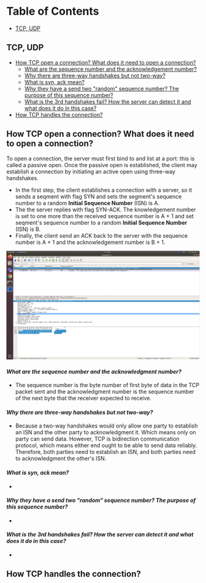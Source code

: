 # **Table of Contents**
  - [TCP, UDP](#TCP,-UDP)

## **TCP, UDP**
  - [How TCP open a connection? What does it need to open a connection?](#How-TCP-open-a-connection?-What-does-it-need-to-open-a-connection?)
    - [What are the sequence number and the acknowledgement number?](#What-are-the-sequence-number-and-the-acknowledgment-number?)
    - [Why there are three-way handshakes but not two-way?](#Why-there-are-three-way-handshakes-but-not-two-way?)
    - [What is syn, ack mean?](#What-is-syn,-ack-mean?)
    - [Why they have a send two "random" sequence number? The purpose of this sequence number?](#Why-they-have-a-send-two-"random"-sequence-number?-The-purpose-of-this-sequence-number?)
    - [What is the 3rd handshakes fail? How the server can detect it and what does it do in this case?](#What-is-the-3rd-handshakes-fail?-How-the-server-can-detect-it-and-what-does-it-do-in-this-case?)
  - [How TCP handles the connection?](#How-TCP-handles-the-connection?)

## How TCP open a connection? What does it need to open a connection?
To open a connection, the server must first bind to and list at a port: this is called a passive open. Once the passive open is established,
the client may establish a connection by initiating an active open using three-way handshakes.
  - In the first step, the client establishes a connection with a server, so it sends a seqment with flag SYN and sets the segment's sequence number to a random **Initial Sequence Number** (ISN) is A.
  - The the server replies with flag SYN-ACK. The knowledgement number is set to one more than the received sequence number is A + 1 and set seqment's sequence number to a random **Initial Sequence Number** (ISN) is B.
  - Finally, the client send an ACK back to the server with the sequence number is A + 1 and the acknowledgement number is B + 1.

![](image/TCP_Init_Phase.png?raw=true)

#### *What are the sequence number and the acknowledgment number?*
  - The sequence number is the byte number of first byte of data in the TCP packet sent and the acknowledgment number is the sequence number of the next byte that the receiver expected to receive.
#### *Why there are three-way handshakes but not two-way?*
  - Because a two-way handshakes would only allow one party to establish an ISN and the other party to acknowledgment it. Which means only on party can send data. However, TCP is bidirection communication protocol, which means either end ought to be able to send data reliably. Therefore, both parties need to establish an ISN, and both parties need to acknowledgment the other's ISN.
#### *What is syn, ack mean?*
  - 
#### *Why they have a send two "random" sequence number? The purpose of this sequence number?*
  - 
#### *What is the 3rd handshakes fail? How the server can detect it and what does it do in this case?*
  - 
## How TCP handles the connection?